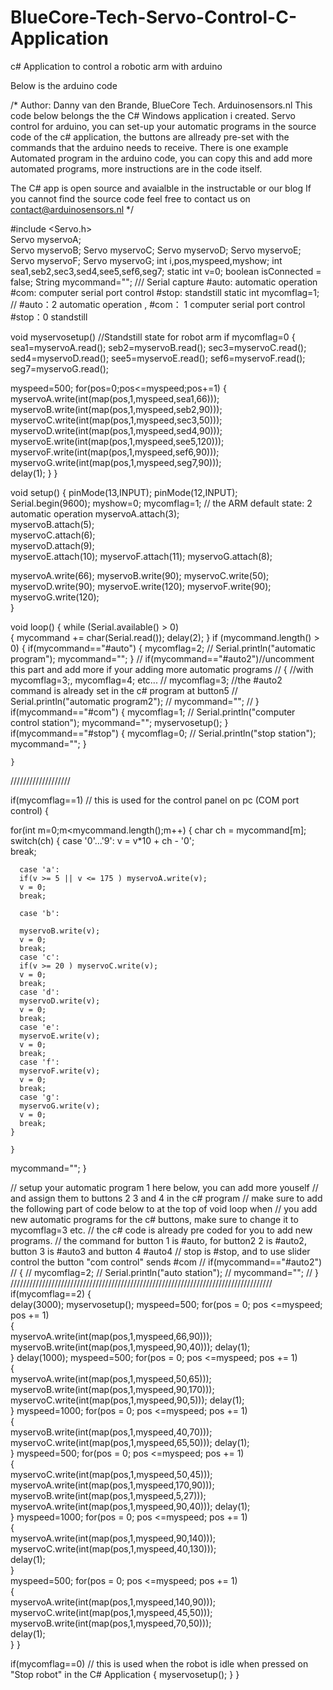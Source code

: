 # BlueCore-Tech-Servo-Control-C-Application
c# Application to control a robotic arm with arduino

Below is the arduino code

/*
Author: Danny van den Brande, BlueCore Tech. Arduinosensors.nl
This code below belongs the the C# Windows application i created.
Servo control for arduino, you can set-up your automatic programs in the source code
of the c# application, the buttons are allready pre-set with the commands that the arduino 
needs to receive. There is one example Automated program in the arduino code, 
you can copy this and add more automated programs, more instructions are in the code itself.

The C# app is open source and avaialble in the instructable or our blog
If you cannot find the source code feel free to contact us on 
contact@arduinosensors.nl
 */

#include <Servo.h>  
Servo myservoA;  
Servo myservoB;
Servo myservoC;
Servo myservoD;
Servo myservoE;
Servo myservoF;
Servo myservoG;
int i,pos,myspeed,myshow;
int sea1,seb2,sec3,sed4,see5,sef6,seg7;
static int v=0;
boolean isConnected = false;
String mycommand="";  /// Serial capture   #auto: automatic operation  #com: computer serial port control  #stop: standstill
static int mycomflag=1; // #auto：2 automatic operation  , #com： 1  computer serial port control    #stop：0  standstill 


void myservosetup()  //Standstill state for robot arm if mycomflag=0
{
   sea1=myservoA.read();
   seb2=myservoB.read();
   sec3=myservoC.read();
   sed4=myservoD.read();
   see5=myservoE.read();
   sef6=myservoF.read();
   seg7=myservoG.read();
   
   myspeed=500;
   for(pos=0;pos<=myspeed;pos+=1)
   {
    myservoA.write(int(map(pos,1,myspeed,sea1,66)));
    myservoB.write(int(map(pos,1,myspeed,seb2,90)));
    myservoC.write(int(map(pos,1,myspeed,sec3,50)));
    myservoD.write(int(map(pos,1,myspeed,sed4,90)));
    myservoE.write(int(map(pos,1,myspeed,see5,120)));
    myservoF.write(int(map(pos,1,myspeed,sef6,90)));  
    myservoG.write(int(map(pos,1,myspeed,seg7,90)));   
    delay(1);
   }
}

void setup() 
{ 
  pinMode(13,INPUT);
  pinMode(12,INPUT);  
  Serial.begin(9600);
  myshow=0;
  mycomflag=1; // the  ARM default  state: 2 automatic operation
  myservoA.attach(3);    
  myservoB.attach(5);     
  myservoC.attach(6);  
  myservoD.attach(9);  
  myservoE.attach(10); 
  myservoF.attach(11);
  myservoG.attach(8);
  
  myservoA.write(66);
  myservoB.write(90);
  myservoC.write(50);
  myservoD.write(90);
  myservoE.write(120);
  myservoF.write(90);    
  myservoG.write(120);  
}

void loop() 
{ 
  while (Serial.available() > 0)  
    {
        mycommand += char(Serial.read());
        delay(2);
    }
    if (mycommand.length() > 0)
    {
        if(mycommand=="#auto")
        {
          mycomflag=2;
         // Serial.println("automatic program");
          mycommand="";
        }
//        if(mycommand=="#auto2")//uncomment this part and add more if your adding more automatic programs
//        {                      //with mycomflag=3;, mycomflag=4; etc...
//          mycomflag=3;         //the #auto2 command is already set in the c# program at button5
//          Serial.println("automatic program2");
//          mycommand="";
//        }
        if(mycommand=="#com")
        {
          mycomflag=1;
        //  Serial.println("computer control station");
          mycommand="";
          myservosetup();
        }
        if(mycommand=="#stop")
        {
          mycomflag=0;
        //  Serial.println("stop station");
          mycommand="";
        }
        
    }
 /////////////////// 
  
  if(mycomflag==1)  // this is used for the control panel on pc (COM port control)
  {      
 
   for(int m=0;m<mycommand.length();m++) 
  {
    char ch = mycommand[m];   
    switch(ch)
    {
      case '0'...'9':
      v = v*10 + ch - '0';   
      break;
      
      
      
      case 'a':  
      if(v >= 5 || v <= 175 ) myservoA.write(v); 
      v = 0;
      break;

      case 'b':   

      myservoB.write(v);  
      v = 0;
      break;
      case 'c':   
      if(v >= 20 ) myservoC.write(v);   
      v = 0;
      break;
      case 'd':  
      myservoD.write(v);   
      v = 0;
      break;
      case 'e':  
      myservoE.write(v);   
      v = 0;
      break;
      case 'f':  
      myservoF.write(v);   
      v = 0;
      break;
      case 'g':  
      myservoG.write(v);   
      v = 0;
      break;
    }
   
    }  
   mycommand="";
  }  

  // setup your automatic program 1 here below, you can add more youself
  // and assign them to buttons 2 3 and 4 in the c# program
  // make sure to add the following part of code below to at the top of void loop when 
  // you add new automatic programs for the c# buttons, make sure to change it to mycomflag=3 etc.
  // the c# code is already pre coded for you to add new programs.
  // the command for button 1 is #auto, for button2 2 is #auto2, button 3 is #auto3 and button 4 #auto4
  // stop is #stop, and to use slider control the button "com control" sends #com
//  if(mycommand=="#auto2")
//        {
//          mycomflag=2;
//          Serial.println("auto station");
//          mycommand="";
//        }
///////////////////////////////////////////////////////////////////////////////////
  if(mycomflag==2)
  {    
   delay(3000);
   myservosetup();
   myspeed=500;
    for(pos = 0; pos <=myspeed; pos += 1)  
  {                                
    myservoA.write(int(map(pos,1,myspeed,66,90))); 
    myservoB.write(int(map(pos,1,myspeed,90,40))); 
    delay(1);                       
  }
   delay(1000);
   myspeed=500;
  for(pos = 0; pos <=myspeed; pos += 1)  
  {                                
    myservoA.write(int(map(pos,1,myspeed,50,65))); 
    myservoB.write(int(map(pos,1,myspeed,90,170))); 
    myservoC.write(int(map(pos,1,myspeed,90,5))); 
    delay(1);                       
   }
  myspeed=1000;
  for(pos = 0; pos <=myspeed; pos += 1)  
  {                                
    myservoB.write(int(map(pos,1,myspeed,40,70))); 
    myservoC.write(int(map(pos,1,myspeed,65,50))); 
    delay(1);                       
   }
   myspeed=500;
  for(pos = 0; pos <=myspeed; pos += 1)  
  {                                
    myservoC.write(int(map(pos,1,myspeed,50,45))); 
    myservoA.write(int(map(pos,1,myspeed,170,90))); 
    myservoB.write(int(map(pos,1,myspeed,5,27)));
    myservoA.write(int(map(pos,1,myspeed,90,40)));
    delay(1);                       
   }
   myspeed=1000;
  for(pos = 0; pos <=myspeed; pos += 1)  
  {                                
    myservoA.write(int(map(pos,1,myspeed,90,140))); 
    myservoC.write(int(map(pos,1,myspeed,40,130)));    
    delay(1);                       
   }  
    myspeed=500;
    for(pos = 0; pos <=myspeed; pos += 1)  
  {                                
    myservoA.write(int(map(pos,1,myspeed,140,90))); 
    myservoC.write(int(map(pos,1,myspeed,45,50))); 
    myservoB.write(int(map(pos,1,myspeed,70,50)));  
    delay(1);                       
  } 
  }
  
  if(mycomflag==0) // this is used when the robot is idle when pressed on "Stop robot" in the C# Application
  {
   myservosetup();
  }
}

